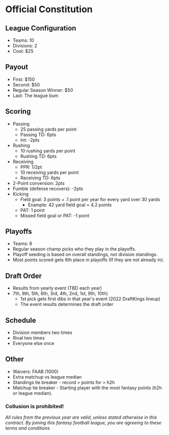 # Official Constitution

## League Configuration
* Teams: 10	
* Divisions: 2 
* Cost: $25	

## Payout
* First: $150
* Second: $50 
* Regular Season Winner: $50	
* Last: The league bum

## Scoring
* Passing
  * 25 passing yards per point
  * Passing TD: 6pts
  * Int: -2pts
* Rushing
  * 10 rushing yards per point
  * Rushing TD: 6pts
* Receiving 
  * PPR: 1/2pt
  * 10 receiving yards per point
  * Receiving TD: 6pts
* 2-Point conversion: 2pts
* Fumble (defense recovers): -2pts
* Kicking
  * Field goal: 3 points + .1 point per year for every yard over 30 yards
    * Example: 42 yard field goal = 4.2 points 
  * PAT: 1 point
  * Missed field goal or PAT: -1 point

## Playoffs
* Teams: 6		
* Regular season champ picks who they play in the playoffs. 
* Playoff seeding is based on overall standings, not division standings.
* Most points scored gets 6th place in playoffs (If they are not already in). 

## Draft Order
* Results from yearly event (TBD each year)
* 7th, 8th, 5th, 6th, 3rd, 4th, 2nd, 1st, 9th, 10th) 
  * 1st pick gets first dibs in that year's event (2022 DraftKings lineup)
  * The event results determines the draft order

## Schedule
* Division members two times
* Rival two times
* Everyone else once

## Other
* Waivers: FAAB (1000)
* Extra matchup vs league median
* Standings tie breaker - record > points for > h2h 
* Matchup tie breaker - Starting player with the most fantasy points (h2h or league median).

### Collusion is prohibited! 


*All rules from the previous year are valid, unless stated otherwise in this contract. By joining this fantasy football league, you are agreeing to these terms and conditions*
